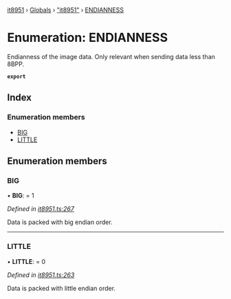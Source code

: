 [it8951](../README.md) › [Globals](../globals.md) › ["it8951"](../modules/_it8951_.md) › [ENDIANNESS](_it8951_.endianness.md)

# Enumeration: ENDIANNESS

Endianness of the image data. Only relevant when sending data less than 8BPP.

**`export`** 

## Index

### Enumeration members

* [BIG](_it8951_.endianness.md#big)
* [LITTLE](_it8951_.endianness.md#little)

## Enumeration members

###  BIG

• **BIG**: = 1

*Defined in [it8951.ts:267](https://github.com/gnzzz/IT8951/blob/79fe446/lib/it8951.ts#L267)*

Data is packed with big endian order.

___

###  LITTLE

• **LITTLE**: = 0

*Defined in [it8951.ts:263](https://github.com/gnzzz/IT8951/blob/79fe446/lib/it8951.ts#L263)*

Data is packed with little endian order.
